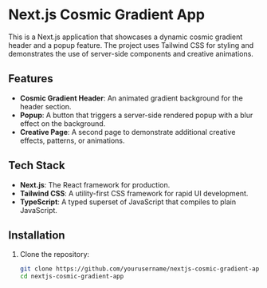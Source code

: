 # Next.js Cosmic Gradient App

This is a Next.js application that showcases a dynamic cosmic gradient header and a popup feature. The project uses Tailwind CSS for styling and demonstrates the use of server-side components and creative animations.

## Features

- **Cosmic Gradient Header**: An animated gradient background for the header section.
- **Popup**: A button that triggers a server-side rendered popup with a blur effect on the background.
- **Creative Page**: A second page to demonstrate additional creative effects, patterns, or animations.

## Tech Stack

- **Next.js**: The React framework for production.
- **Tailwind CSS**: A utility-first CSS framework for rapid UI development.
- **TypeScript**: A typed superset of JavaScript that compiles to plain JavaScript.

## Installation

1. Clone the repository:

   ```bash
   git clone https://github.com/yourusername/nextjs-cosmic-gradient-app.git
   cd nextjs-cosmic-gradient-app
    ```
